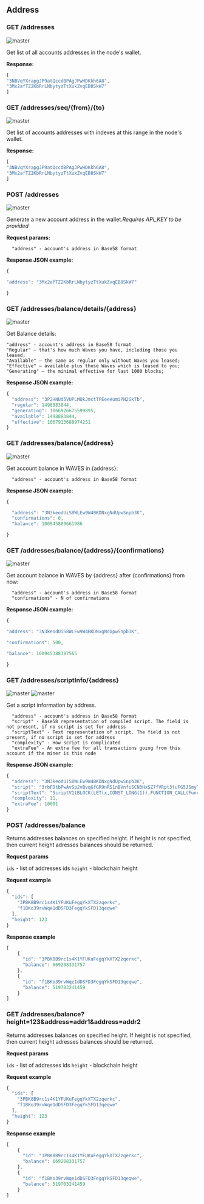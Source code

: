 ## Address

### GET /addresses

![master](https://img.shields.io/badge/MAINNET-available-4bc51d.svg)

Get list of all accounts addresses in the node's wallet.

**Response:**

```js
[
"3NBVqYXrapgJP9atQccdBPAgJPwHDKkh6A8",
"3Mx2afTZ2KbRrLNbytyzTtXukZvqEB8SkW7"
]
```

### GET /addresses/seq/{from}/{to}

![master](https://img.shields.io/badge/MAINNET-available-4bc51d.svg)

Get list of accounts addresses with indexes at this range in the node's wallet.

**Response:**

```js
[
"3NBVqYXrapgJP9atQccdBPAgJPwHDKkh6A8",  
"3Mx2afTZ2KbRrLNbytyzTtXukZvqEB8SkW7"
]
```

### POST /addresses

![master](https://img.shields.io/badge/MAINNET-available-4bc51d.svg)

Generate a new account address in the wallet._Requires API\_KEY to be provided_

**Request params:**

```
  "address" - account's address in Base58 format
```

**Response JSON example:**

```js
{

"address": "3Mx2afTZ2KbRrLNbytyzTtXukZvqEB8SkW7"

}
```

### GET /addresses/balance/details/{address}

![master](https://img.shields.io/badge/MAINNET-available-4bc51d.svg)

Get Balance details:

```
"address" - account's address in Base58 format
"Regular" — that's how much Waves you have, including those you leased;
"Available" — the same as regular only without Waves you leased;
"Effective" — available plus those Waves which is leased to you;
"Generating" — the minimal effective for last 1000 blocks;
```

**Response JSON example:**

```js
{
  "address": "3P2HNUd5VUPLMQkJmctTPEeeHumiPN2GkTb",
  "regular": 1498883844,
  "generating": 1066926675599895,
  "available": 1498883844,
  "effective": 1067913688974251
}
```

### GET /addresses/balance/{address} <a id="get-addressesbalance"></a>

![master](https://img.shields.io/badge/MAINNET-available-4bc51d.svg)

Get account balance in WAVES in {address}:

```
  "address" - account's address in Base58 format
```

**Response JSON example:**

```js
{

  "address": "3N3keodUiS8WLEw9W4BKDNxgNdUpwSnpb3K",
  "confirmations": 0,
  "balance": 100945889661986

}
```

### GET /addresses/balance/{address}/{confirmations}

![master](https://img.shields.io/badge/MAINNET-available-4bc51d.svg)

Get account balance in WAVES by {address} after {confirmations} from now:

```
  "address" - account's address in Base58 format
  "confirmations" - N of confirmations
```

**Response JSON example:**

```js
{

"address": "3N3keodUiS8WLEw9W4BKDNxgNdUpwSnpb3K",

"confirmations": 500,

"balance": 100945388397565

}
```

### GET /addresses/scriptInfo/{address}

![master](https://img.shields.io/badge/MAINNET-available-4bc51d.svg) ![master](https://img.shields.io/badge/node->%3D0.13.3-4bc51d.svg)

Get a script information by address.

```
  "address" - account's address in Base58 format
  "script" - Base58 representation of compiled script. The field is not present, if no script is set for address
  "scriptText" - Text representation of script. The field is not present, if no script is set for address
  "complexity" - How script is complicated
  "extraFee" - An extra fee for all transactions going from this account if the miner is this node
```

**Response JSON example:**

```js
{
  "address": "3N3keodUiS8WLEw9W4BKDNxgNdUpwSnpb3K",
  "script": "3rbFDtbPwAvSp2vBvqGfGR9nRS1nBVnfuSCN3HxSZ7fVRpt3tuFG5JSmyTmvHPxYf34SocMRkRKFgzTtXXnnv7upRHXJzZrLSQo8tUW6yMtEiZ",
  "scriptText": "ScriptV1(BLOCK(LET(x,CONST_LONG(1)),FUNCTION_CALL(FunctionHeader(==,List(LONG, LONG)),List(FUNCTION_CALL(FunctionHeader(+,List(LONG, LONG)),List(REF(x,LONG), CONST_LONG(1)),LONG), CONST_LONG(2)),BOOLEAN),BOOLEAN))",
  "complexity": 11,
  "extraFee": 10001
}
```

### POST /addresses/balance <a id="post_addr_balance"></a>

Returns addresses balances on specified height. If height is not specified, then current height adresses balances should be returned.

**Request params**

`ids` - list of addresses ids
`height` - blockchain height

**Request example**

```js
{
  "ids": [
    "3PBK8B9rc1s4K1YFUKuFegqYkXTX2zqerkc",
    "f1BKo39rvWqe1dDSFD3FegqYkSFD13qeqwe"
  ],
  "height": 123
}
```

**Response example**

```js
[
    {
      "id": "3PBK8B9rc1s4K1YFUKuFegqYkXTX2zqerkc",
      "balance": 669208331757
    },
    {
      "id": "f1BKo39rvWqe1dDSFD3FegqYkSFD13qeqwe",
      "balance": 519703241459
    }
]
```

### GET /addresses/balance?height=123&address=addr1&address=addr2 <a id="get_addr_balance"></a>

Returns addresses balances on specified height. If height is not specified, then current height adresses balances should be returned.

**Request params**

`ids` - list of addresses ids
`height` - blockchain height

**Request example**

```js
{
  "ids": [
    "3PBK8B9rc1s4K1YFUKuFegqYkXTX2zqerkc",
    "f1BKo39rvWqe1dDSFD3FegqYkSFD13qeqwe"
  ],
  "height": 123
}
```

**Response example**

```js
[
    {
      "id": "3PBK8B9rc1s4K1YFUKuFegqYkXTX2zqerkc",
      "balance": 669208331757
    },
    {
      "id": "f1BKo39rvWqe1dDSFD3FegqYkSFD13qeqwe",
      "balance": 519703241459
    }
]
```
